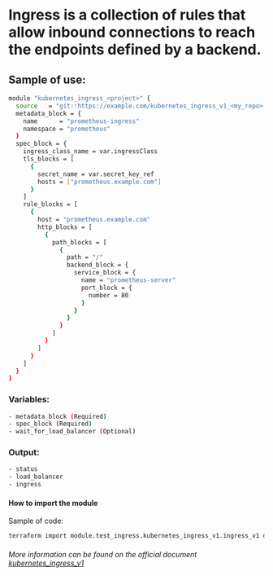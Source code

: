 # Ingress is a collection of rules that allow inbound connections to reach the endpoints defined by a backend.

## Sample of use:

```bash
module "kubernetes_ingress_<project>" {
  source   = "git::https://example.com/kubernetes_ingress_v1_<my_repo>.git"
  metadata_block = {
    name      = "prometheus-ingress"
    namespace = "prometheus"
  }
  spec_block = {
    ingress_class_name = var.ingressClass
    tls_blocks = [
      {
        secret_name = var.secret_key_ref
        hosts = ["prometheus.example.com"]
      }
    ]
    rule_blocks = [
      {
        host = "prometheus.example.com"
        http_blocks = [
          {
            path_blocks = [
              {
                path = "/"
                backend_block = {
                  service_block = {
                    name = "prometheus-server"
                    port_block = {
                      number = 80
                    }
                  }
                }
              }
            ]
          }
        ]
      }
    ]
  }
}
```

### Variables:

```bash
- metadata_block (Required)
- spec_block (Required)
- wait_for_load_balancer (Optional)
```

### Output:

```bash
- status
- load_balancer
- ingress
```

#### How to import the module

Sample of code:

````bash
terraform import module.test_ingress.kubernetes_ingress_v1.ingress_v1 default/example-ingress
````

###### More information can be found on the official document [kubernetes_ingress_v1](https://registry.terraform.io/providers/hashicorp/kubernetes/latest/docs/resources/ingress_v1)